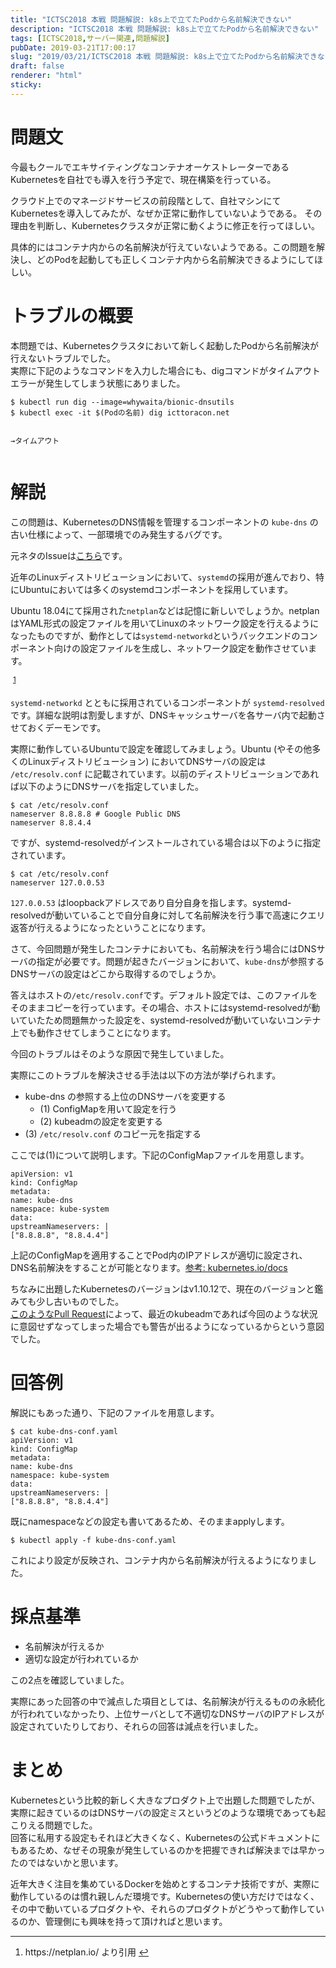 ```yaml
---
title: "ICTSC2018 本戦 問題解説: k8s上で立てたPodから名前解決できない"
description: "ICTSC2018 本戦 問題解説: k8s上で立てたPodから名前解決できない"
tags: [ICTSC2018,サーバー関連,問題解説]
pubDate: 2019-03-21T17:00:17
slug: "2019/03/21/ICTSC2018 本戦 問題解説: k8s上で立てたPodから名前解決できない"
draft: false
renderer: "html"
sticky: 
---
```


<h1>問題文</h1>
<p>今最もクールでエキサイティングなコンテナオーケストレーターであるKubernetesを自社でも導入を行う予定で、現在構築を行っている。</p>
<p>クラウド上でのマネージドサービスの前段階として、自社マシンにてKubernetesを導入してみたが、なぜか正常に動作していないようである。 その理由を判断し、Kubernetesクラスタが正常に動くように修正を行ってほしい。</p>
<p>具体的にはコンテナ内からの名前解決が行えていないようである。この問題を解決し、どのPodを起動しても正しくコンテナ内から名前解決できるようにしてほしい。</p>
<h1>トラブルの概要</h1>
<p>本問題では、Kubernetesクラスタにおいて新しく起動したPodから名前解決が行えないトラブルでした。<br />
実際に下記のようなコマンドを入力した場合にも、digコマンドがタイムアウトエラーが発生してしまう状態にありました。</p>
<pre class="brush: plain; title: ; title: ; notranslate" title=""><code>$ kubectl run dig --image=whywaita/bionic-dnsutils
$ kubectl exec -it $(Podの名前) dig icttoracon.net

→タイムアウト</code></pre>
<h1>解説</h1>
<p>この問題は、KubernetesのDNS情報を管理するコンポーネントの <code>kube-dns</code> の古い仕様によって、一部環境でのみ発生するバグです。</p>
<p>元ネタのIssueは<a href="https://github.com/kubernetes/kubernetes/issues/45828">こちら</a>です。</p>
<p>近年のLinuxディストリビューションにおいて、<code>systemd</code>の採用が進んでおり、特にUbuntuにおいては多くのsystemdコンポーネントを採用しています。</p>
<p>Ubuntu 18.04にて採用された<code>netplan</code>などは記憶に新しいでしょうか。netplanはYAML形式の設定ファイルを用いてLinuxのネットワーク設定を行えるようになったものですが、動作としては<code>systemd-networkd</code>というバックエンドのコンポーネント向けの設定ファイルを生成し、ネットワーク設定を動作させています。</p>
<p><img decoding="async" src="https://assets.ubuntu.com/v1/a1a80854-netplan_design_overview.svg" alt=""> <sup id="fnref-2331-1"><a href="#fn-2331-1" class="jetpack-footnote">1</a></sup></p>
<p><code>systemd-networkd</code> とともに採用されているコンポーネントが <code>systemd-resolved</code> です。詳細な説明は割愛しますが、DNSキャッシュサーバを各サーバ内で起動させておくデーモンです。</p>
<p>実際に動作しているUbuntuで設定を確認してみましょう。Ubuntu (やその他多くのLinuxディストリビューション) においてDNSサーバの設定は <code>/etc/resolv.conf</code> に記載されています。以前のディストリビューションであれば以下のようにDNSサーバを指定していました。</p>
<pre class="brush: plain; title: ; title: ; notranslate" title=""><code>$ cat /etc/resolv.conf
nameserver 8.8.8.8 # Google Public DNS
nameserver 8.8.4.4</code></pre>
<p>ですが、systemd-resolvedがインストールされている場合は以下のように指定されています。</p>
<pre class="brush: plain; title: ; title: ; notranslate" title=""><code>$ cat /etc/resolv.conf
nameserver 127.0.0.53</code></pre>
<p><code>127.0.0.53</code> はloopbackアドレスであり自分自身を指します。systemd-resolvedが動いていることで自分自身に対して名前解決を行う事で高速にクエリ返答が行えるようになったということになります。</p>
<p>さて、今回問題が発生したコンテナにおいても、名前解決を行う場合にはDNSサーバの指定が必要です。問題が起きたバージョンにおいて、<code>kube-dns</code>が参照するDNSサーバの設定はどこから取得するのでしょうか。</p>
<p>答えはホストの<code>/etc/resolv.conf</code>です。デフォルト設定では、このファイルをそのままコピーを行っています。その場合、ホストにはsystemd-resolvedが動いていたため問題無かった設定を、systemd-resolvedが動いていないコンテナ上でも動作させてしまうことになります。</p>
<p>今回のトラブルはそのような原因で発生していました。</p>
<p>実際にこのトラブルを解決させる手法は以下の方法が挙げられます。</p>
<ul>
<li>kube-dns の参照する上位のDNSサーバを変更する
<ul>
<li>(1) ConfigMapを用いて設定を行う</li>
<li>(2) kubeadmの設定を変更する</li>
</ul>
</li>
<li>(3) <code>/etc/resolv.conf</code> のコピー元を指定する</li>
</ul>
<p>ここでは(1)について説明します。下記のConfigMapファイルを用意します。</p>
<pre class="brush: plain; title: ; title: ; notranslate" title=""><code>apiVersion: v1
kind: ConfigMap
metadata:
name: kube-dns
namespace: kube-system
data:
upstreamNameservers: |
[&quot;8.8.8.8&quot;, &quot;8.8.4.4&quot;]</code></pre>
<p>上記のConfigMapを適用することでPod内のIPアドレスが適切に設定され、DNS名前解決をすることが可能となります。<a href="https://kubernetes.io/docs/tasks/administer-cluster/dns-custom-nameservers/#configure-stub-domain-and-upstream-dns-servers">参考: kubernetes.io/docs</a></p>
<p>ちなみに出題したKubernetesのバージョンはv1.10.12で、現在のバージョンと鑑みても少し古いものでした。<br />
<a href="https://github.com/kubernetes/kubernetes/commit/fc28923e712c9f5b48df4b8f79bb6fcb80d2255e">このようなPull Request</a>によって、最近のkubeadmであれば今回のような状況に意図せずなってしまった場合でも警告が出るようになっているからという意図でした。</p>
<h1>回答例</h1>
<p>解説にもあった通り、下記のファイルを用意します。</p>
<pre class="brush: plain; title: ; title: ; notranslate" title=""><code>$ cat kube-dns-conf.yaml
apiVersion: v1
kind: ConfigMap
metadata:
name: kube-dns
namespace: kube-system
data:
upstreamNameservers: |
[&quot;8.8.8.8&quot;, &quot;8.8.4.4&quot;]</code></pre>
<p>既にnamespaceなどの設定も書いてあるため、そのままapplyします。</p>
<pre class="brush: plain; title: ; title: ; notranslate" title=""><code>$ kubectl apply -f kube-dns-conf.yaml</code></pre>
<p>これにより設定が反映され、コンテナ内から名前解決が行えるようになりました。</p>
<h1>採点基準</h1>
<ul>
<li>名前解決が行えるか</li>
<li>適切な設定が行われているか</li>
</ul>
<p>この2点を確認していました。</p>
<p>実際にあった回答の中で減点した項目としては、名前解決が行えるものの永続化が行われていなかったり、上位サーバとして不適切なDNSサーバのIPアドレスが設定されていたりしており、それらの回答は減点を行いました。</p>
<h1>まとめ</h1>
<p>Kubernetesという比較的新しく大きなプロダクト上で出題した問題でしたが、実際に起きているのはDNSサーバの設定ミスというどのような環境であっても起こりえる問題でした。<br />
回答に私用する設定もそれほど大きくなく、Kubernetesの公式ドキュメントにもあるため、なぜその現象が発生しているのかを把握できれば解決までは早かったのではないかと思います。</p>
<p>近年大きく注目を集めているDockerを始めとするコンテナ技術ですが、実際に動作しているのは慣れ親しんだ環境です。Kubernetesの使い方だけではなく、その中で動いているプロダクトや、それらのプロダクトがどうやって動作しているのか、管理側にも興味を持って頂ければと思います。</p>
<div class="footnotes">
<hr>
<ol>
<li id="fn-2331-1">
https://netplan.io/ より引用&nbsp;<a href="#fnref-2331-1">↩</a></li>
</ol>
</div>
